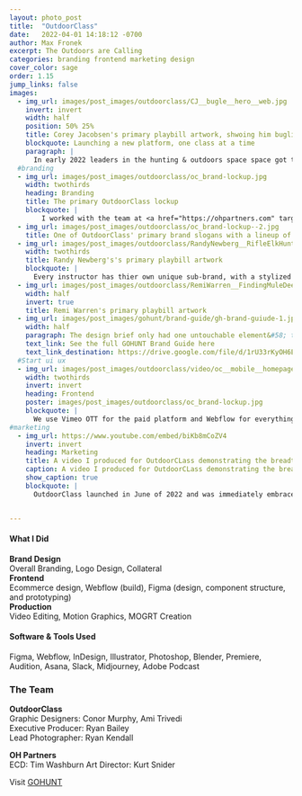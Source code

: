 ```yaml
---
layout: photo_post
title:  "OutdoorClass"
date:   2022-04-01 14:18:12 -0700
author: Max Fronek
excerpt: The Outdoors are Calling
categories: branding frontend marketing design
cover_color: sage
order: 1.15
jump_links: false
images:
  - img_url: images/post_images/outdoorclass/CJ__bugle__hero__web.jpg
    invert: invert
    width: half 
    position: 50% 25%
    title: Corey Jacobsen's primary playbill artwork, shwoing him bugling for an elk
    blockquote: Launching a new platform, one class at a time
    paragraph: |
      In early 2022 leaders in the hunting & outdoors space space got together to launch something unique in the industry: the only hunting skills-focused education platform. I was tasked with building the brand from the ground up and launching it to the world.
  #branding
  - img_url: images/post_images/outdoorclass/oc_brand-lockup.jpg
    width: twothirds
    heading: Branding
    title: The primary OutdoorClass lockup
    blockquote: |
        I worked with the team at <a href="https://ohpartners.com" target="_blank">OH Partners</a> to create OutdoorClass' initial branding. Kurt Snider led the logo design, while I handled overall branding and typography. Together we were able to make something new and unique in the outdoor space.
  - img_url: images/post_images/outdoorclass/oc_brand-lockup--2.jpg
    title: One of OutdoorClass' primary brand slogans with a lineup of instructors
  - img_url: images/post_images/outdoorclass/RandyNewberg__RifleElkHunting__Primary_16x9--B.jpg
    width: twothirds
    title: Randy Newberg's's primary playbill artwork
    blockquote: |
      Every instructor has thier own unique sub-brand, with a stylized playbill, logo, and typeface serving as their visual identity
  - img_url: images/post_images/outdoorclass/RemiWarren__FindingMuleDeer__Primary_16x9.jpg
    width: half
    invert: true
    title: Remi Warren's primary playbill artwork
  - img_url: images/post_images/gohunt/brand-guide/gh-brand-guiude-1.jpg
    width: half
    paragraph: The design brief only had one untouchable element&#58; the diamond icon. It held special significance to the founder and his family, and I was happy to hear it. I saw the entire brand system revolving around this single, unifying graphic, and set to work creating a new color structure and design language around it.
    text_link: See the full GOHUNT Brand Guide here
    text_link_destination: https://drive.google.com/file/d/1rU33rKyOH6EMkPu8YOSI241uGDeHrcOA/view
  #Start ui ux
  - img_url: images/post_images/outdoorclass/video/oc__mobile__homepage.mp4
    width: twothirds
    invert: invert
    heading: Frontend
    poster: images/post_images/outdoorclass/oc_brand-lockup.jpg
    blockquote: |
      We use Vimeo OTT for the paid platform and Webflow for everything in front of the paywall, allowing for a seamless design-to-build marketing pipeline while giving the production team complete freedom to publish new content as needed.
#marketing
  - img_url: https://www.youtube.com/embed/biKb8mCoZV4
    invert: invert
    heading: Marketing
    title: A video I produced for OutdoorCLass demonstrating the breadth of knowledge and instructors on the platform
    caption: A video I produced for OutdoorCLass demonstrating the breadth of knowledge and instructors on the platform
    show_caption: true
    blockquote: |
      OutdoorClass launched in June of 2022 and was immediately embraced by the community, blowing past enrollment projections for the first month and beyond.


---
```


#### What I Did
**Brand Design**  
Overall Branding, Logo Design, Collateral<br />
**Frontend**<br />
Ecommerce design, Webflow (build), Figma (design, component structure, and prototyping)<br />
**Production**<br />
Video Editing, Motion Graphics, MOGRT Creation<br />

#### Software &amp; Tools Used
Figma, Webflow, InDesign, Illustrator, Photoshop, Blender, Premiere, Audition, Asana, Slack, Midjourney, Adobe Podcast

### The Team
**OutdoorClass**<br />
Graphic Designers: Conor Murphy, Ami Trivedi<br />
Executive Producer: Ryan Bailey<br>
Lead Photographer: Ryan Kendall<br>

**OH Partners**<br />
ECD: Tim Washburn
Art Director: Kurt Snider

Visit [GOHUNT](http://gohunt.com)

